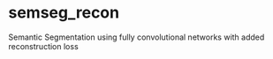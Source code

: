 # semseg_recon
Semantic Segmentation using fully convolutional networks with added reconstruction loss
